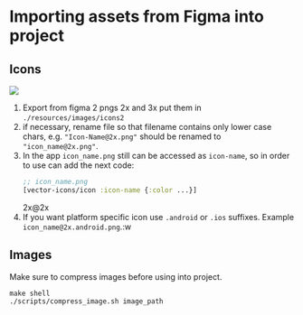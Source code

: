 # Importing assets from Figma into project

## Icons

![](images/export-icons/export-icons.gif)

1. Export from figma 2 pngs 2x and 3x put them in `./resources/images/icons2`
2. if necessary, rename file so that filename contains only lower case chars, e.g. `"Icon-Name@2x.png"` should be renamed to `"icon_name@2x.png"`.
3. In the app `icon_name.png` still can be accessed as `icon-name`, so in order to use can add the next code:
    ```clojure
    ;; icon_name.png
    [vector-icons/icon :icon-name {:color ...}] 
    ```
    2x@2x
4. If you want platform specific icon use `.android` or `.ios` suffixes.  Example `icon_name@2x.android.png`.:w

## Images

Make sure to compress images before using into project.
```
make shell
./scripts/compress_image.sh image_path
```
